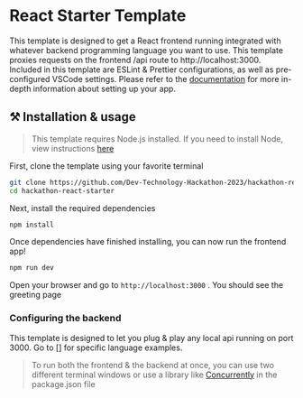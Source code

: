 # React Starter Template

This template is designed to get a React frontend running integrated with whatever backend programming language you want to use. This template proxies requests on the frontend /api route to http://localhost:3000. Included in this template are ESLint & Prettier configurations, as well as pre-configured VSCode settings. Please refer to the [documentation](https://dev-technology-hackathon-2023.gitbook.io/docs/) for more in-depth information about setting up your app.

## ⚒️ Installation & usage

> This template requires Node.js installed. If you need to install Node, view instructions [here](https://nodejs.org/en/download)

First, clone the template using your favorite terminal

```bash
git clone https://github.com/Dev-Technology-Hackathon-2023/hackathon-react-starter.git
cd hackathon-react-starter
```

Next, install the required dependencies

```bash
npm install
```

Once dependencies have finished installing, you can now run the frontend app!

```bash
npm run dev
```

Open your browser and go to `http://localhost:3000` . You should see the greeting page

### Configuring the backend

This template is designed to let you plug & play any local api running on port 3000. Go to [] for specific language examples.

> To run both the frontend & the backend at once, you can use two different terminal windows or use a library like [Concurrently](https://www.npmjs.com/package/concurrently) in the package.json file
